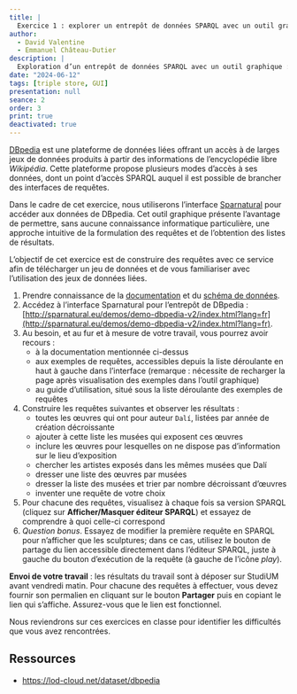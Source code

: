 ```yaml
---
title: |
  Exercice 1 : explorer un entrepôt de données SPARQL avec un outil graphique
author:
  - David Valentine
  - Emmanuel Château-Dutier
description: |
  Exploration d’un entrepôt de données SPARQL avec un outil graphique : données muséales avec DBpedia et Sparnatural.
date: "2024-06-12"
tags: [triple store, GUI]
presentation: null
seance: 2
order: 3
print: true
deactivated: true
---
```

[DBpedia](https://www.dbpedia.org) est une plateforme de données liées offrant un accès à de larges jeux de données produits à partir des informations de l’encyclopédie libre *Wikipédia*.
Cette plateforme propose plusieurs modes d’accès à ses données, dont un point d’accès SPARQL auquel il est possible de brancher des interfaces de requêtes.

Dans le cadre de cet exercice, nous utiliserons l’interface [Sparnatural](https://sparnatural.eu/) pour accéder aux données de DBpedia.
Cet outil graphique présente l’avantage de permettre, sans aucune connaissance informatique particulière, une approche intuitive de la formulation des requêtes et de l’obtention des listes de résultats.

L’objectif de cet exercice est de construire des requêtes avec ce service afin de télécharger un jeu de données et de vous familiariser avec l’utilisation des jeux de données liées.

1. Prendre connaissance de la [documentation](https://www.dbpedia.org/resources/sparql/) et du [schéma de données](https://mappings.dbpedia.org/index.php/Exploring_the_Ontology/).
1. Accédez à l’interface Sparnatural pour l’entrepôt de DBpedia : [http://sparnatural.eu/demos/demo-dbpedia-v2/index.html?lang=fr](http://sparnatural.eu/demos/demo-dbpedia-v2/index.html?lang=fr).
2. Au besoin, et au fur et à mesure de votre travail, vous pourrez avoir recours :
    - à la documentation mentionnée ci-dessus
    - aux exemples de requêtes, accessibles depuis la liste déroulante en haut à gauche dans l’interface (remarque : nécessite de recharger la page après visualisation des exemples dans l’outil graphique)
    - au guide d’utilisation, situé sous la liste déroulante des exemples de requêtes
3. Construire les requêtes suivantes et observer les résultats :
   - toutes les œuvres qui ont pour auteur `Dalí`, listées par année de création décroissante
   - ajouter à cette liste les musées qui exposent ces œuvres
   - inclure les œuvres pour lesquelles on ne dispose pas d’information sur le lieu d’exposition
   - chercher les artistes exposés dans les mêmes musées que Dalí
   - dresser une liste des œuvres par musées
   - dresser la liste des musées et trier par nombre décroissant d’œuvres
   - inventer une requête de votre choix
4. Pour chacune des requêtes, visualisez à chaque fois sa version SPARQL (cliquez sur **Afficher/Masquer éditeur SPARQL**) et essayez de comprendre à quoi celle-ci correspond
5. *Question bonus*. Essayez de modifier la première requête en SPARQL pour n’afficher que les sculptures; dans ce cas, utilisez le bouton de partage du lien accessible directement dans l’éditeur SPARQL, juste à gauche du bouton d’exécution de la requête (à gauche de l’icône *play*).

**Envoi de votre travail** : les résultats du travail sont à déposer sur StudiUM avant vendredi matin.
Pour chacune des requêtes à effectuer, vous devez fournir son permalien en cliquant sur le bouton **Partager** puis en copiant le lien qui s’affiche.
Assurez-vous que le lien est fonctionnel.

Nous reviendrons sur ces exercices en classe pour identifier les difficultés que vous avez rencontrées.

## Ressources

- https://lod-cloud.net/dataset/dbpedia